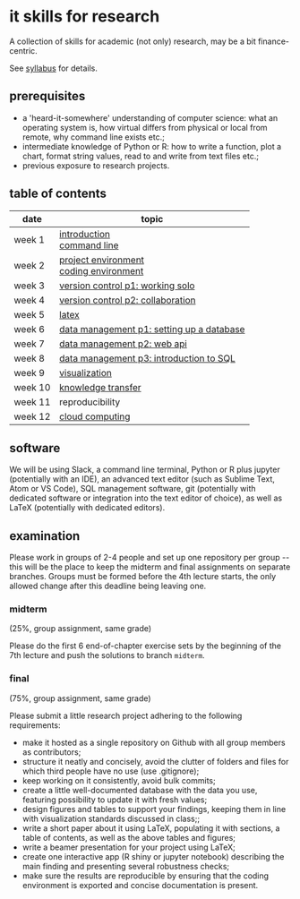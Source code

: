 # it skills for research

A collection of skills for academic (not only) research, may be a bit finance-centric.

See [syllabus](syllabus.pdf) for details.

## prerequisites

- a 'heard-it-somewhere' understanding of computer science: what an operating system is, how virtual differs from physical or local from remote, why command line exists etc.;
- intermediate knowledge of Python or R: how to write a function, plot a chart, format string values, read to and write from text files etc.;
- previous exposure to research projects.

## table of contents

| date    | topic
| ----    | ----
| week 1 | [introduction](./introduction.md)<br/>[command line](./command-line.md)
| week 2 | [project environment](./project-environment.md)<br/>[coding environment](./coding-environment.md)
| week 3 | [version control p1: working solo](./version-control.md)
| week 4 | [version control p2: collaboration](./collaboration-tools.md)
| week 5 | [latex](./writing-with-latex.md)
| week 6 | [data management p1: setting up a database](./data-management.md)
| week 7 | [data management p2: web api](./data-management.md)
| week 8 | [data management p3: introduction to SQL](./data-management.md)
| week 9 | [visualization](./visualization.md)
| week 10 | [knowledge transfer](./knowledge-transfer.md)
| week 11 | reproducibility
| week 12 | [cloud computing](./cloud-computing.md)

## software

We will be using Slack, a command line terminal, Python or R plus jupyter (potentially with an IDE), an advanced text editor (such as Sublime Text, Atom or VS Code), SQL management software, git (potentially with dedicated software or integration into the text editor of choice), as well as LaTeX (potentially with dedicated editors).

## examination

Please work in groups of 2-4 people and set up one repository per group -- this will be the place to keep the midterm and final assignments on separate branches. Groups must be formed before the 4th lecture starts, the only allowed change after this deadline being leaving one.

### midterm

(25\%, group assignment, same grade)

Please do the first 6 end-of-chapter exercise sets by the beginning of the 7th lecture and push the solutions to branch `midterm`.

### final

(75\%, group assignment, same grade)

Please submit a little research project adhering to the following requirements:

- make it hosted as a single repository on Github with all group members as contributors;
- structure it neatly and concisely, avoid the clutter of folders and files for which third people have no use (use .gitignore);
- keep working on it consistently, avoid bulk commits;
- create a little well-documented database with the data you use, featuring possibility to update it with fresh values;
- design figures and tables to support your findings, keeping them in line with visualization standards discussed in class;;
- write a short paper about it using LaTeX, populating it with sections, a table of contents, as well as the above tables and figures;
- write a beamer presentation for your project using LaTeX;
- create one interactive app (R shiny or jupyter notebook) describing the main finding and presenting several robustness checks;
- make sure the results are reproducible by ensuring that the coding environment is exported and concise documentation is present.
